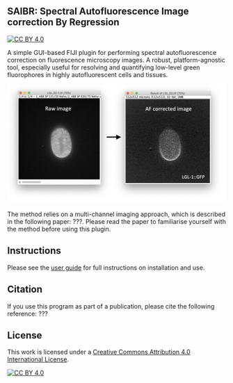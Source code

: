 ## SAIBR: Spectral Autofluorescence Image correction By Regression

[![CC BY 4.0][cc-by-shield]][cc-by]

A simple GUI-based FIJI plugin for performing spectral autofluorescence correction on fluorescence microscopy images.
A robust, platform-agnostic tool, especially useful for resolving and quantifying low-level green fluorophores in highly autofluorescent cells and tissues.

![image](fig1.png)

The method relies on a multi-channel imaging approach, which is described in the following paper: ???.
Please read the paper to familiarise yourself with the method before using this plugin.

## Instructions

Please see the [user guide](saibr_user_guide.pdf) for full instructions on installation and use. 

## Citation

If you use this program as part of a publication, please cite the following reference: ???

## License

This work is licensed under a
[Creative Commons Attribution 4.0 International License][cc-by].

[![CC BY 4.0][cc-by-image]][cc-by]

[cc-by]: http://creativecommons.org/licenses/by/4.0/
[cc-by-image]: https://i.creativecommons.org/l/by/4.0/88x31.png
[cc-by-shield]: https://img.shields.io/badge/License-CC%20BY%204.0-lightgrey.svg
